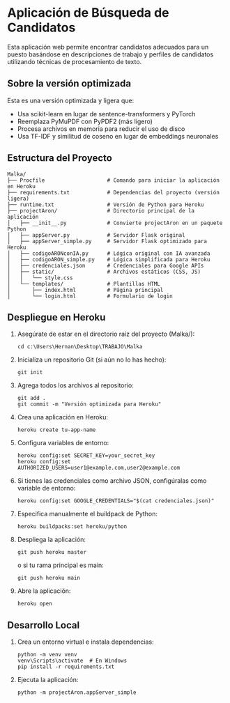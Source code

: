 # Aplicación de Búsqueda de Candidatos

Esta aplicación web permite encontrar candidatos adecuados para un puesto basándose en descripciones de trabajo y perfiles de candidatos utilizando técnicas de procesamiento de texto.

## Sobre la versión optimizada

Esta es una versión optimizada y ligera que:
- Usa scikit-learn en lugar de sentence-transformers y PyTorch
- Reemplaza PyMuPDF con PyPDF2 (más ligero)
- Procesa archivos en memoria para reducir el uso de disco
- Usa TF-IDF y similitud de coseno en lugar de embeddings neuronales

## Estructura del Proyecto

```
Malka/
├── Procfile                    # Comando para iniciar la aplicación en Heroku
├── requirements.txt            # Dependencias del proyecto (versión ligera)
├── runtime.txt                 # Versión de Python para Heroku
├── projectAron/                # Directorio principal de la aplicación
│   ├── __init__.py             # Convierte projectAron en un paquete Python
│   ├── appServer.py            # Servidor Flask original
│   ├── appServer_simple.py     # Servidor Flask optimizado para Heroku
│   ├── codigoARONconIA.py      # Lógica original con IA avanzada
│   ├── codigoARON_simple.py    # Lógica simplificada para Heroku
│   ├── credenciales.json       # Credenciales para Google APIs
│   ├── static/                 # Archivos estáticos (CSS, JS)
│   │   └── style.css
│   └── templates/              # Plantillas HTML
│       ├── index.html          # Página principal
│       └── login.html          # Formulario de login
```

## Despliegue en Heroku

1. Asegúrate de estar en el directorio raíz del proyecto (Malka/):
   ```
   cd c:\Users\Hernan\Desktop\TRABAJO\Malka
   ```

2. Inicializa un repositorio Git (si aún no lo has hecho):
   ```
   git init
   ```

3. Agrega todos los archivos al repositorio:
   ```
   git add .
   git commit -m "Versión optimizada para Heroku"
   ```

4. Crea una aplicación en Heroku:
   ```
   heroku create tu-app-name
   ```

5. Configura variables de entorno:
   ```
   heroku config:set SECRET_KEY=your_secret_key
   heroku config:set AUTHORIZED_USERS=user1@example.com,user2@example.com
   ```

6. Si tienes las credenciales como archivo JSON, configúralas como variable de entorno:
   ```
   heroku config:set GOOGLE_CREDENTIALS="$(cat credenciales.json)"
   ```

7. Especifica manualmente el buildpack de Python:
   ```
   heroku buildpacks:set heroku/python
   ```

8. Despliega la aplicación:
   ```
   git push heroku master
   ```
   o si tu rama principal es main:
   ```
   git push heroku main
   ```

9. Abre la aplicación:
   ```
   heroku open
   ```

## Desarrollo Local

1. Crea un entorno virtual e instala dependencias:
   ```
   python -m venv venv
   venv\Scripts\activate  # En Windows
   pip install -r requirements.txt
   ```

2. Ejecuta la aplicación:
   ```
   python -m projectAron.appServer_simple
   ```
